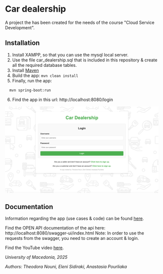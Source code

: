 # Car dealership

A project the has been created for the needs of the course "Cloud Service Development".

## Installation

1. Install XAMPP, so that you can use the mysql local server.
2. Use the file car_dealership.sql that is included in this repository & create all the required database tables.
3. Install [Maven](https://maven.apache.org/install.html)
4. Build the app: `mvn clean install`
5. Finally, run the app:
```bash
  mvn spring-boot:run
```
6. Find the app in this url: http://localhost:8080/login

![img.png](car-dealership-login.png)

## Documentation

Information regarding the app (use cases & code) can be found [here](https://docs.google.com/document/d/1XZqizkbpjwaBC6QmWjabEnfHRGw965rDL_PhIZ7iYVc/edit?tab=t.0).

Find the OPEN API documentation of the api here: http://localhost:8080/swagger-ui/index.html
Note: In order to use the requests from the swagger, you need to create an account & login.

Find the YouTube video [here](https://www.youtube.com/watch?v=QafjuOPVR2U).

_University of Macedonia, 2025_

_Authors: Theodora Nouni, Eleni Sidiraki, Anastasia Pourliaka_